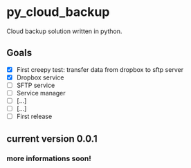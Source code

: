 # py_cloud_backup

Cloud backup solution written in python.

## Goals
- [x] First creepy test: transfer data from dropbox to sftp server
- [x] Dropbox service
- [ ] SFTP service
- [ ] Service manager
- [ ] [...]
- [ ] [...]
- [ ] First release

## current version 0.0.1

### more informations soon!
